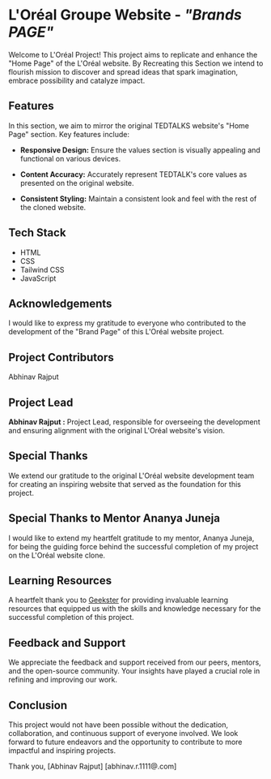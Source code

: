 # L'Oréal Groupe Website - _"Brands PAGE"_

Welcome to L'Oréal Project! This project aims to replicate and enhance the "Home Page" of the L'Oréal website. By Recreating this Section we intend to flourish mission to discover and spread ideas that spark imagination, embrace possibility and catalyze impact.

## Features

In this section, we aim to mirror the original TEDTALKS website's "Home Page" section. Key features include:

- **Responsive Design:** Ensure the values section is visually appealing and functional on various devices.

- **Content Accuracy:** Accurately represent TEDTALK's core values as presented on the original website.

- **Consistent Styling:** Maintain a consistent look and feel with the rest of the cloned website.

## Tech Stack

- HTML
- CSS
- Tailwind CSS
- JavaScript

## Acknowledgements

I would like to express my gratitude to everyone who contributed to the development of the "Brand Page" of this L'Oréal website project.

## Project Contributors

Abhinav Rajput

## Project Lead

**Abhinav Rajput :** Project Lead, responsible for overseeing the development and ensuring alignment with the original L'Oréal website's vision.

## Special Thanks

We extend our gratitude to the original L'Oréal website development team for creating an inspiring website that served as the foundation for this project.

## Special Thanks to Mentor Ananya Juneja

I would like to extend my heartfelt gratitude to my mentor, Ananya Juneja, for being the guiding force behind the successful completion of my project on the L'Oréal website clone.

## Learning Resources

A heartfelt thank you to [Geekster](https://www.geekster.in/) for providing invaluable learning resources that equipped us with the skills and knowledge necessary for the successful completion of this project.

## Feedback and Support

We appreciate the feedback and support received from our peers, mentors, and the open-source community. Your insights have played a crucial role in refining and improving our work.

## Conclusion

This project would not have been possible without the dedication, collaboration, and continuous support of everyone involved. We look forward to future endeavors and the opportunity to contribute to more impactful and inspiring projects.

Thank you, [Abhinav Rajput] [abhinav.r.1111@.com]
